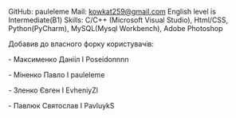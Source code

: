 GitHub: pauleleme
Mail: kowkat259@gmail.com
English level is Intermediate(B1)
Skills: C/C++ (Microsoft Visual Studio), Html/CSS, Python(PyCharm), MySQL(Mysql Workbench), Adobe Photoshop
<p>Добавив до власного форку користувачів:</p>
<p>- Максименко Данііл Ӏ Poseidonnnn</p>
<p>- Міненко Павло I pauleleme</p>
<p>- Зленко Євген I EvheniyZl</p>
<p>- Павлюк Святослав I PavluykS</p>
